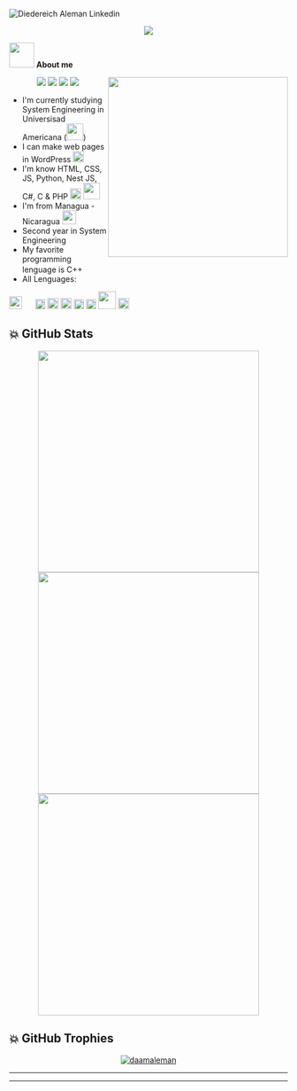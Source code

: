 ![Diedereich Aleman Linkedin](https://i.dell.com/is/image/DellContent/content/dam/ss2/product-images/dell-client-products/peripherals/keyboard/aw-pro-wireless-keyboard/media-galleries/dsom/keyboard-alienware-pro-bk-gallery-1.psd?fmt=png-alpha&pscan=auto&scl=1&hei=804&wid=2322&qlt=100,1&resMode=sharp2&size=2322,804&chrss=full)

<p align="center">
  <a><img src="https://readme-typing-svg.herokuapp.com/?font=Sans+Serif&color=B42000&size=25&center=true&vCenter=true&width=600&height=100&lines=Diedereich+Alemán..."></a>
</p>

<picture><img src = "https://media1.giphy.com/media/v1.Y2lkPTc5MGI3NjExYTl2ZW4yMTAwdWh5MGFpcWF5eTB0YWRpaTE3NWhmZjZqM3pkeThibiZlcD12MV9pbnRlcm5hbF9naWZfYnlfaWQmY3Q9cw/jpJbpO0piTstdxpMtS/giphy.webp" width = 45px></picture> **About me**

<picture> <img align="right" src="https://humorgeeky.com/wp-content/uploads/2013/06/programando.gif" width = 325px></picture>

 <p align="center">
  <img src="https://img.shields.io/badge/Focus-Frontend%20Development-dodgerblue" />
  <img src="https://img.shields.io/badge/Focus-Backend%20Development-dodgerblue" />
  <img src="https://img.shields.io/badge/Languages-English-dodgerblue" />
  <img src="https://img.shields.io/badge/Languages-Spanish-dodgerblue" />
</p>

- I'm currently studying System Engineering in Universisad Americana (<picture><img src = "https://logosnicas.com/wp-content/uploads/2022/08/universidad_americana_2020.png" width = 30px></picture>)
- I can make web pages in WordPress <picture><img src="https://toppng.com/uploads/preview/wordpress-logo-png-file-11662328823hnwldnbjf4.png" width =20px></picture>
- I'm know HTML, CSS, JS, Python, Nest JS, C#, C & PHP <picture><img src="https://cdn3d.iconscout.com/3d/premium/thumb/python-6815592-5602757.png?f=webp" width = 20px></picture> <picture><img src="https://www.php.net/images/logos/new-php-logo.svg" width = 30px></picture>
- I'm from Managua - Nicaragua <picture><img src="https://upload.wikimedia.org/wikipedia/commons/thumb/1/19/Flag_of_Nicaragua.svg/200px-Flag_of_Nicaragua.svg.png" width = 25px></picture>
- Second year in System Engineering
- My favorite programming lenguage is C++ <picture><img src="https://upload.wikimedia.org/wikipedia/commons/3/32/C%2B%2B_logo.png" width = 16px></picture>
- All Lenguages:
<p aling = "center">
<picture><img src="https://upload.wikimedia.org/wikipedia/commons/thumb/6/61/HTML5_logo_and_wordmark.svg/512px-HTML5_logo_and_wordmark.svg.png" width = 23px></picture> <picture><img src="https://upload.wikimedia.org/wikipedia/commons/d/d5/CSS3_logo_and_wordmark.svg" width = 16px></picture> <picture><img src="https://upload.wikimedia.org/wikipedia/commons/6/6a/JavaScript-logo.png" width = 18px></picture> <picture><img src="https://cdn3d.iconscout.com/3d/premium/thumb/python-6815592-5602757.png?f=webp" width = 20px></picture> <picture><img src="https://static-00.iconduck.com/assets.00/nestjs-icon-1024x1020-34exj0g6.png" width = 20px></picture> <picture><img src="https://static-00.iconduck.com/assets.00/c-sharp-c-icon-912x1024-j3yidw37.png" width = 18px> <picture><img src="https://upload.wikimedia.org/wikipedia/commons/3/32/C%2B%2B_logo.png" width = 18px></picture> <picture><img src="https://www.php.net//images/logos/new-php-logo.svg" width = 32px></picture> <picture><img src="https://toppng.com/uploads/preview/wordpress-logo-png-file-11662328823hnwldnbjf4.png" width =20px></picture>
</p>

## 💥 GitHub Stats

<p align = "center">
  <img src = "https://github-readme-stats.vercel.app/api?username=daamaleman&show_icons=true&theme=nightowl&count_private=true&hide_border=true" width = 400>
  <img src = "https://github-readme-streak-stats.herokuapp.com/?user=daamaleman&theme=nightowl&hide_border=true" width = 400>
  <img  src="https://github-readme-stats.vercel.app/api/top-langs/?username=daamaleman&hide=html,cmake,css,scss,powershell,assembly,procfile,shell,less,jupyter%20notebook&theme=nightowl&langs_count=11&layout=compact&hide_border=true" width = 400>
</p>

## 💥 GitHub Trophies

<p align="center"> <a href="https://github.com/ryo-ma/github-profile-trophy"><img src="https://github-profile-trophy.vercel.app/?username=daamaleman" alt="daamaleman" /></a> </p>

<hr style="border:15px;"><hr style="border:2px;">
